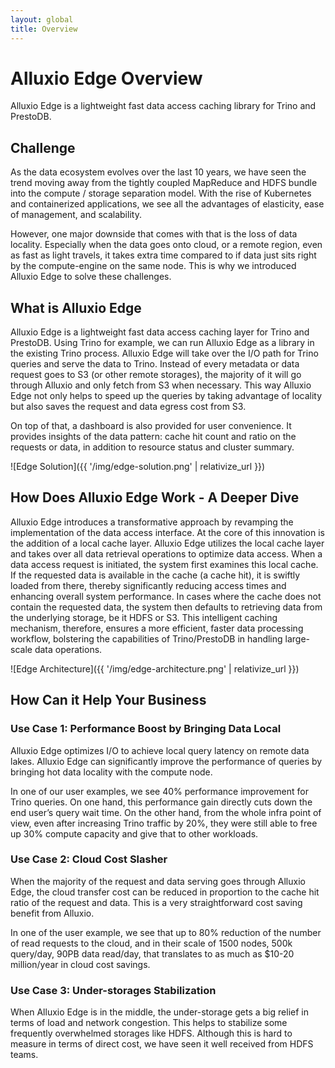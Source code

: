 ```yaml
---
layout: global
title: Overview
---
```


# Alluxio Edge Overview
Alluxio Edge is a lightweight fast data access caching library for Trino and PrestoDB.

## Challenge
As the data ecosystem evolves over the last 10 years, we have seen the trend moving away
from the tightly coupled MapReduce and HDFS bundle into the compute / storage separation model.
With the rise of Kubernetes and containerized applications,
we see all the advantages of elasticity, ease of management, and scalability.

However, one major downside that comes with that is the loss of data locality.
Especially when the data goes onto cloud, or a remote region, even as fast as light travels,
it takes extra time compared to if data just sits right by the compute-engine on the same node.
This is why we introduced Alluxio Edge to solve these challenges.

## What is Alluxio Edge
Alluxio Edge is a lightweight fast data access caching layer for Trino and PrestoDB.
Using Trino for example, we can run Alluxio Edge as a library in the existing Trino process.
Alluxio Edge will take over the I/O path for Trino queries and serve the data to Trino.
Instead of every metadata or data request goes to S3 (or other remote storages),
the majority of it will go through Alluxio and only fetch from S3 when necessary.
This way Alluxio Edge not only helps to speed up the queries by taking advantage of locality
but also saves the request and data egress cost from S3.

On top of that, a dashboard is also provided for user convenience.
It provides insights of the data pattern: cache hit count and ratio on the requests or data,
in addition to resource status and cluster summary.

![Edge Solution]({{ '/img/edge-solution.png' | relativize_url }})

## How Does Alluxio Edge Work - A Deeper Dive
Alluxio Edge introduces a transformative approach by revamping the implementation of the data access interface.
At the core of this innovation is the addition of a local cache layer.
Alluxio Edge utilizes the local cache layer and takes over all data retrieval operations to optimize data access.
When a data access request is initiated, the system first examines this local cache.
If the requested data is available in the cache (a cache hit), it is swiftly loaded from there,
thereby significantly reducing access times and enhancing overall system performance.
In cases where the cache does not contain the requested data,
the system then defaults to retrieving data from the underlying storage, be it HDFS or S3.
This intelligent caching mechanism, therefore, ensures a more efficient, faster data processing workflow,
bolstering the capabilities of Trino/PrestoDB in handling large-scale data operations.

![Edge Architecture]({{ '/img/edge-architecture.png' | relativize_url }})

## How Can it Help Your Business
### Use Case 1: Performance Boost by Bringing Data Local
Alluxio Edge optimizes I/O to achieve local query latency on remote data lakes.
Alluxio Edge can significantly improve the performance of queries by bringing hot data locality with the compute node.

In one of our user examples, we see 40% performance improvement for Trino queries.
On one hand, this performance gain directly cuts down the end user’s query wait time.
On the other hand, from the whole infra point of view, even after increasing Trino traffic by 20%,
they were still able to free up 30% compute capacity and give that to other workloads.

### Use Case 2: Cloud Cost Slasher
When the majority of the request and data serving goes through Alluxio Edge,
the cloud transfer cost can be reduced in proportion to the cache hit ratio of the request and data.
This is a very straightforward cost saving benefit from Alluxio.

In one of the user example, we see that up to 80% reduction of the number of read requests to the cloud,
and in their scale of 1500 nodes, 500k query/day, 90PB data read/day,
that translates to as much as $10-20 million/year in cloud cost savings.

### Use Case 3: Under-storages Stabilization

When Alluxio Edge is in the middle, the under-storage gets a big relief in terms of load and network congestion.
This helps to stabilize some frequently overwhelmed storages like HDFS.
Although this is hard to measure in terms of direct cost, we have seen it well received from HDFS teams. 
